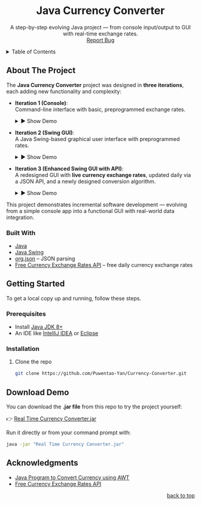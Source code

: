 <!-- Improved compatibility of back to top link -->
<a id="readme-top"></a>

<!-- PROJECT LOGO -->
<br />
<div align="center">
  <a href="https://github.com/Puwentao-Yan/Currency-Converter">
  </a>

  <h1>Java Currency Converter</h3>

  <p>
    A step-by-step evolving Java project — from console input/output to GUI with real-time exchange rates.
    <br />
    <a href="https://github.com/Puwentao-Yan/Currency-Converter/issues">Report Bug</a>
  </p>
</div>



<!-- TABLE OF CONTENTS -->
<details>
  <summary>Table of Contents</summary>
  <ol>
    <li><a href="#about-the-project">About The Project</a></li>
    <li><a href="#built-with">Built With</a></li>
    <li><a href="#getting-started">Getting Started</a></li>
    <li><a href="#download-demo">Download Demo</a></li>
    <li><a href="#acknowledgments">Acknowledgments</a></li>
  </ol>
</details>



<!-- ABOUT THE PROJECT -->
## About The Project

The **Java Currency Converter** project was designed in **three iterations**, each adding new functionality and complexity:

- **Iteration 1 (Console)**:  
  Command-line interface with basic, preprogrammed exchange rates.
  <br />
  <details>
    <summary>▶ Show Demo</summary>
    
  ![Currency_Converter_Iteration1](assets/Currency%20Converter%20V1.gif "Console Currency Converter")
  
  </details>

- **Iteration 2 (Swing GUI)**:  
  A Java Swing-based graphical user interface with preprogrammed rates.
  <br />
  <details>
    <summary>▶ Show Demo</summary>
    
  ![Currency_Converter_Iteration2](assets/Currency%20Converter%20V2.gif "Swing GUI Currency Converter")
  
  </details>
  

- **Iteration 3 (Enhanced Swing GUI with API)**:  
  A redesigned GUI with **live currency exchange rates**, updated daily via a JSON API, and a newly designed conversion algorithm.
  <br />
  <details>
    <summary>▶ Show Demo</summary>
    
  ![Currency_Converter_Iteration3](assets/Currency%20Converter%20V3.gif "Enhanced Swing GUI with Live Rates")
  
  </details>

This project demonstrates incremental software development — evolving from a simple console app into a functional GUI with real-world data integration.

### Built With

* [Java](https://www.java.com/)
* [Java Swing](https://docs.oracle.com/javase/tutorial/uiswing/)
* [org.json](https://stleary.github.io/JSON-java/) – JSON parsing
* [Free Currency Exchange Rates API](https://github.com/fawazahmed0/exchange-api) – free daily currency exchange rates




<!-- GETTING STARTED -->
## Getting Started

To get a local copy up and running, follow these steps.

### Prerequisites

- Install [Java JDK 8+](https://www.oracle.com/java/technologies/downloads/)  
- An IDE like [IntelliJ IDEA](https://www.jetbrains.com/idea/) or [Eclipse](https://www.eclipse.org/ide/)  

### Installation

1. Clone the repo
   ```sh
   git clone https://github.com/Puwentao-Yan/Currency-Converter.git

<!-- DOWNLOAD DEMO -->
## Download Demo

You can download the **.jar file** from this repo to try the project yourself:  

👉 [Real Time Currency Converter.jar](assets/Real%20Time%20Currency%20Converter.jar)

Run it directly or from your command prompt with:

```sh
java -jar "Real Time Currency Converter.jar"
```

## Acknowledgments

* [Java Program to Convert Currency using AWT](https://www.geeksforgeeks.org/java/java-program-to-convert-currency-using-awt/)
* [Free Currency Exchange Rates API](https://github.com/fawazahmed0/exchange-api)

<p align="right"><a href="#readme-top">back to top</a></p>

